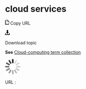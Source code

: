 # cloud services

![Copy URL](media/cloud-services/Copy.png)
Copy URL

![Download](media/cloud-services/Download.png)

Download topic

**See** [Cloud-computing term collection](https://worldready.cloudapp.net/Styleguide/Read?id=2700&topicid=28841)

![In progress](media/cloud-services/activity-large.gif)

URL :
